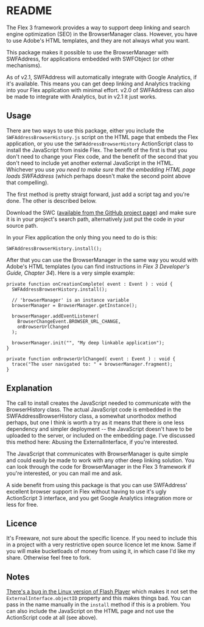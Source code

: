 README
======
The Flex 3 framework provides a way to support deep linking and search engine optimization (SEO) in the BrowserManager class. However, you have to use Adobe's HTML templates, and they are not always what you want.

This package makes it possible to use the BrowserManager with SWFAddress, for applications embedded with SWFObject (or other mechanisms).

As of v2.1, SWFAddress will automatically integrate with Google Analytics, if it's available. This means you can get deep linking and Analytics tracking into your Flex application with minimal effort. v2.0 of SWFAddress can also be made to integrate with Analytics, but in v2.1 it just works.

Usage
-----
There are two ways to use this package, either you include the `SWFAddressBrowserHistory.js` script on the HTML page that embeds the Flex application, or you use the `SWFAddressBrowserHistory` ActionScript class to install the JavaScript from inside Flex. The benefit of the first is that you don't need to change your Flex code, and the benefit of the second that you don't need to include yet another external JavaScript in the HTML. Whichever you use _you need to make sure that the embedding HTML page loads SWFAddress_ (which perhaps doesn't make the second point above that compelling).

The first method is pretty straigt forward, just add a script tag and you're done. The other is described below.

Download the SWC ([available from the GitHub project page](http://github.com/iconara/swfaddressbrowserhistory/downloads)) and make sure it is in your project's search path, alternatively just put the code in your source path.

In your Flex application the only thing you need to do is this:

	SWFAddressBrowserHistory.install();

After that you can use the BrowserManager in the same way you would with Adobe's HTML templates (you can find instructions in _Flex 3 Developer's Guide, Chapter 34_). Here is a very simple example:

	private function onCreationComplete( event : Event ) : void {
	  SWFAddressBrowserHistory.install();

	  // 'browserManager' is an instance variable
	  browserManager = BrowserManager.getInstance();

	  browserManager.addEventListener(
	    BrowserChangeEvent.BROWSER_URL_CHANGE,
	    onBrowserUrlChanged
	  ); 

	  browserManager.init("", "My deep linkable application");
	}

	private function onBrowserUrlChanged( event : Event ) : void {
	  trace("The user navigated to: " + browserManager.fragment);
	}
	
Explanation
-----------
The call to install creates the JavaScript needed to communicate with the BrowserHistory class. The actual JavaScript code is embedded in the SWFAddressBrowserHistory class, a somewhat unorthodox method perhaps, but one I think is worth a try as it means that there is one less dependency and simpler deployment -- the JavaScript doesn't have to be uploaded to the server, or included on the embedding page. I've discussed this method here: Abusing the ExternalInterface, if you're interested.

The JavaScript that communicates with BrowserManager is quite simple and could easily be made to work with any other deep linking solution. You can look through the code for BrowserManager in the Flex 3 framework if you're interested, or you can mail me and ask.

A side benefit from using this package is that you can use SWFAddress' excellent browser support in Flex without having to use it's ugly ActionScript 3 interface, and you get Google Analytics integration more or less for free.

Licence
-------
It's Freeware, not sure about the specific licence. If you need to include this in a project with a very restrictive open source licence let me know. Same if you will make bucketloads of money from using it, in which case I'd like my share. Otherwise feel free to fork.

Notes
-----
[There's a bug in the Linux version of Flash Player](http://bugs.adobe.com/jira/browse/FP-383) which makes it not set the `ExternalInterface.objectID` property and this makes things bad. You can pass in the name manually in the `install` method if this is a problem. You can also include the JavaScript on the HTML page and not use the ActionScript code at all (see above).
